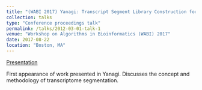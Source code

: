 ```yaml
---
title: "(WABI 2017) Yanagi: Transcript Segment Library Construction for RNA-Seq Quantification"
collection: talks
type: "Conference proceedings talk"
permalink: /talks/2012-03-01-talk-1
venue: "Workshop on Algorithms in Bioinformatics (WABI) 2017"
date: 2017-08-22
location: "Boston, MA"
---
```


[Presentation](https://mgunady.github.io/files/Yanagi_WABI.pdf)

First appearance of work presented in Yanagi. Discusses the concept and methodology of transcriptome segmentation.
